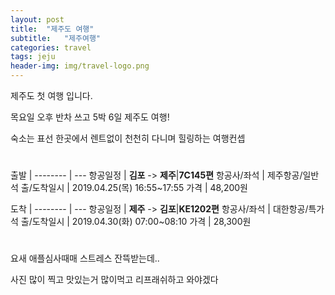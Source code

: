 ```yaml
---
layout: post
title:  "제주도 여행"
subtitle:   "제주여행"
categories: travel
tags: jeju
header-img: img/travel-logo.png
---
```


제주도 첫 여행 입니다.

목요일 오후 반차 쓰고 5박 6일 제주도 여행!

숙소는 표선 한곳에서 렌트없이 천천히 다니며 힐링하는 여행컨셉  
#

출발      |
-------- | ---
항공일정   | **김포** -> **제주**|**7C145편**
항공사/좌석 | 제주항공/일반석
출/도착일시 | 2019.04.25(목) 16:55~17:55
가격      | 48,200원

도착      |
-------- | ---
항공일정   | **제주** -> **김포**|**KE1202편**
항공사/좌석 | 대한항공/특가석
출/도착일시 | 2019.04.30(화) 07:00~08:10
가격      | 28,300원


#

요새 애플심사때매 스트레스 잔뜩받는데..

사진 많이 찍고 맛있는거 많이먹고 리프래쉬하고 와야겠다
